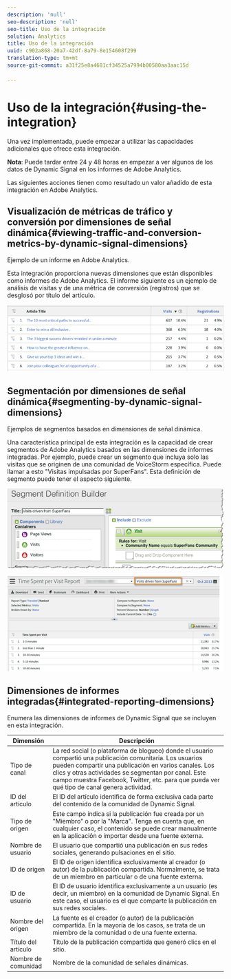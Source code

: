 ```yaml
---
description: 'null'
seo-description: 'null'
seo-title: Uso de la integración
solution: Analytics
title: Uso de la integración
uuid: c902a868-20a7-42df-8a79-8e154608f299
translation-type: tm+mt
source-git-commit: a31f25e8a4681cf34525a7994b00580aa3aac15d

---
```



# Uso de la integración{#using-the-integration}

Una vez implementada, puede empezar a utilizar las capacidades adicionales que ofrece esta integración.

**Nota**: Puede tardar entre 24 y 48 horas en empezar a ver algunos de los datos de Dynamic Signal en los informes de Adobe Analytics.

Las siguientes acciones tienen como resultado un valor añadido de esta integración en Adobe Analytics.

## Visualización de métricas de tráfico y conversión por dimensiones de señal dinámica{#viewing-traffic-and-conversion-metrics-by-dynamic-signal-dimensions}

Ejemplo de un informe en Adobe Analytics.

Esta integración proporciona nuevas dimensiones que están disponibles como informes de Adobe Analytics. El informe siguiente es un ejemplo de análisis de visitas y de una métrica de conversión (registros) que se desglosó por título del artículo.

![](assets/examplereport.png)

## Segmentación por dimensiones de señal dinámica{#segmenting-by-dynamic-signal-dimensions}

Ejemplos de segmentos basados en dimensiones de señal dinámica.

Una característica principal de esta integración es la capacidad de crear segmentos de Adobe Analytics basados en las dimensiones de informes integradas. Por ejemplo, puede crear un segmento que incluya solo las visitas que se originen de una comunidad de VoiceStorm específica. Puede llamar a esto "Visitas impulsadas por SuperFans". Esta definición de segmento puede tener el aspecto siguiente.

![](assets/segment1.png)

![](assets/segment2.png)

## Dimensiones de informes integradas{#integrated-reporting-dimensions}

Enumera las dimensiones de informes de Dynamic Signal que se incluyen en esta integración.

| Dimensión | Descripción |
|---|---|
| Tipo de canal | La red social (o plataforma de blogueo) donde el usuario compartió una publicación comunitaria. Los usuarios pueden compartir una publicación en varios canales. Los clics y otras actividades se segmentan por canal. Este campo muestra Facebook, Twitter, etc. para que pueda ver qué tipo de canal genera actividad. |
| ID del artículo | El ID del artículo identifica de forma exclusiva cada parte del contenido de la comunidad de Dynamic Signal. |
| Tipo de origen | Este campo indica si la publicación fue creada por un "Miembro" o por la "Marca". Tenga en cuenta que, en cualquier caso, el contenido se puede crear manualmente en la aplicación o importar desde una fuente externa. |
| Nombre de usuario | El usuario que compartió una publicación en sus redes sociales, generando pulsaciones en el sitio. |
| ID de origen | El ID de origen identifica exclusivamente al creador (o autor) de la publicación compartida. Normalmente, se trata de un miembro en particular o de una fuente externa. |
| ID de usuario | El ID de usuario identifica exclusivamente a un usuario (es decir, un miembro) en la comunidad de Dynamic Signal. En este caso, el usuario es el que comparte la publicación en sus redes sociales. |
| Nombre del origen | La fuente es el creador (o autor) de la publicación compartida. En la mayoría de los casos, se trata de un miembro de la comunidad o de una fuente externa. |
| Título del artículo | Título de la publicación compartida que generó clics en el sitio. |
| Nombre de comunidad | Nombre de la comunidad de señales dinámicas. |

